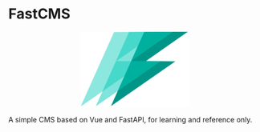 # FastCMS

<p align="center">
  <img src="./images/logo_1800x1240.png" alt="logo" height="150">
</p>

A simple CMS based on Vue and FastAPI, for learning and reference only.
